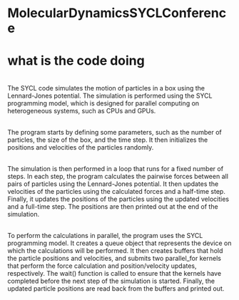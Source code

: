 # MolecularDynamicsSYCLConference


# what is the code doing
 <br>The SYCL code simulates the motion of particles in a box using the Lennard-Jones potential. The simulation is performed using the SYCL programming model, which is designed for parallel computing on heterogeneous systems, such as CPUs and GPUs. </br>

<br>The program starts by defining some parameters, such as the number of particles, the size of the box, and the time step. It then initializes the positions and velocities of the particles randomly.</br>

<br>The simulation is then performed in a loop that runs for a fixed number of steps. In each step, the program calculates the pairwise forces between all pairs of particles using the Lennard-Jones potential. It then updates the velocities of the particles using the calculated forces and a half-time step. Finally, it updates the positions of the particles using the updated velocities and a full-time step. The positions are then printed out at the end of the simulation.</br>

<br>To perform the calculations in parallel, the program uses the SYCL programming model. It creates a queue object that represents the device on which the calculations will be performed. It then creates buffers that hold the particle positions and velocities, and submits two parallel_for kernels that perform the force calculation and position/velocity updates, respectively. The wait() function is called to ensure that the kernels have completed before the next step of the simulation is started. Finally, the updated particle positions are read back from the buffers and printed out. </br>







 
